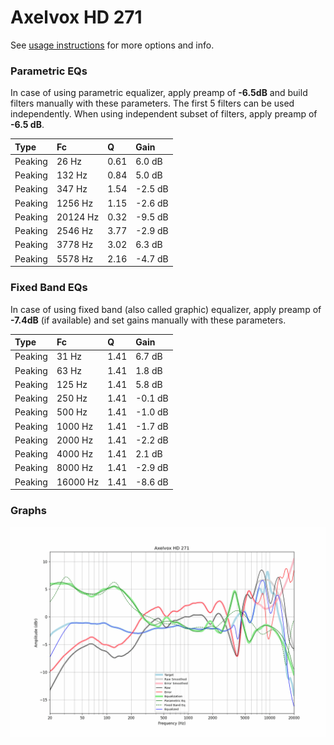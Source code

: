 # Axelvox HD 271
See [usage instructions](https://github.com/jaakkopasanen/AutoEq#usage) for more options and info.

### Parametric EQs
In case of using parametric equalizer, apply preamp of **-6.5dB** and build filters manually
with these parameters. The first 5 filters can be used independently.
When using independent subset of filters, apply preamp of **-6.5 dB**.

| Type    | Fc       |    Q | Gain    |
|:--------|:---------|:-----|:--------|
| Peaking | 26 Hz    | 0.61 | 6.0 dB  |
| Peaking | 132 Hz   | 0.84 | 5.0 dB  |
| Peaking | 347 Hz   | 1.54 | -2.5 dB |
| Peaking | 1256 Hz  | 1.15 | -2.6 dB |
| Peaking | 20124 Hz | 0.32 | -9.5 dB |
| Peaking | 2546 Hz  | 3.77 | -2.9 dB |
| Peaking | 3778 Hz  | 3.02 | 6.3 dB  |
| Peaking | 5578 Hz  | 2.16 | -4.7 dB |

### Fixed Band EQs
In case of using fixed band (also called graphic) equalizer, apply preamp of **-7.4dB**
(if available) and set gains manually with these parameters.

| Type    | Fc       |    Q | Gain    |
|:--------|:---------|:-----|:--------|
| Peaking | 31 Hz    | 1.41 | 6.7 dB  |
| Peaking | 63 Hz    | 1.41 | 1.8 dB  |
| Peaking | 125 Hz   | 1.41 | 5.8 dB  |
| Peaking | 250 Hz   | 1.41 | -0.1 dB |
| Peaking | 500 Hz   | 1.41 | -1.0 dB |
| Peaking | 1000 Hz  | 1.41 | -1.7 dB |
| Peaking | 2000 Hz  | 1.41 | -2.2 dB |
| Peaking | 4000 Hz  | 1.41 | 2.1 dB  |
| Peaking | 8000 Hz  | 1.41 | -2.9 dB |
| Peaking | 16000 Hz | 1.41 | -8.6 dB |

### Graphs
![](./Axelvox%20HD%20271.png)